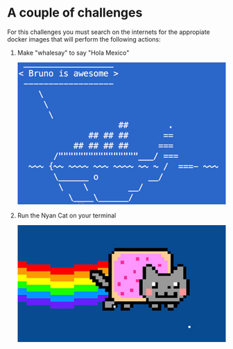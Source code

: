 # A couple of challenges

For this challenges you must search on the internets for the appropiate docker images that will perform the following actions:

1. Make "whalesay" to say "Hola Mexico"

    ![Whalesay is smart!](img/whalesay.png)

1. Run the Nyan Cat on your terminal

    ![Whoosh!](img/nyancat.jpg)